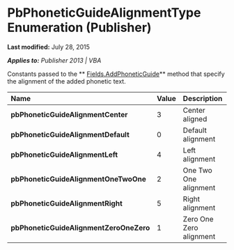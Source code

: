 
# PbPhoneticGuideAlignmentType Enumeration (Publisher)

 **Last modified:** July 28, 2015

 _**Applies to:** Publisher 2013 | VBA_

Constants passed to the  ** [Fields.AddPhoneticGuide](9b64e505-3aa7-040f-f791-f2dbeaf6860e.md)** method that specify the alignment of the added phonetic text.



|**Name**|**Value**|**Description**|
|:-----|:-----|:-----|
| **pbPhoneticGuideAlignmentCenter**|3|Center aligned|
| **pbPhoneticGuideAlignmentDefault**|0|Default alignment|
| **pbPhoneticGuideAlignmentLeft**|4|Left alignment|
| **pbPhoneticGuideAlignmentOneTwoOne**|2|One Two One alignment|
| **pbPhoneticGuideAlignmentRight**|5|Right alignment|
| **pbPhoneticGuideAlignmentZeroOneZero**|1|Zero One Zero alignment|
